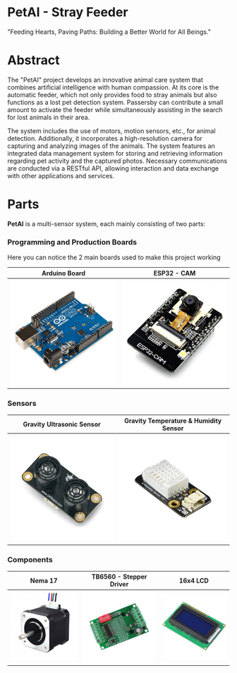 # PetAI - Stray Feeder

"Feeding Hearts, Paving Paths: Building a Better World for All Beings."

[//]: # (![logo]&#40;photos/logo.png&#41;)
# Abstract
The "PetAI" project develops an innovative animal care system that combines 
artificial intelligence with human compassion. At its core is the automatic 
feeder, which not only provides food to stray animals but also functions as 
a lost pet detection system. Passersby can contribute a small amount to 
activate the feeder while simultaneously assisting in the search for lost 
animals in their area.

The system includes the use of motors, motion sensors, etc., for animal detection. 
Additionally, it incorporates a high-resolution camera for capturing and analyzing 
images of the animals. The system features an integrated data management system 
for storing and retrieving information regarding pet activity and the captured 
photos. Necessary communications are conducted via a RESTful API, allowing 
interaction and data exchange with other applications and services.

[//]: # (![feeder]&#40;photos/photo1.jpg&#41;)

# Parts
**PetAI** is a multi-sensor system, each mainly consisting of two parts:

### Programming and Production Boards
Here you can notice the 2 main boards used to make this project working

|           Arduino Board            |           ESP32 - CAM            |
|:----------------------------------:|:--------------------------------:|
| ![arduino-uno](photos/arduino.jpg) | ![esp32cam](photos/esp32cam.jpg) |

### Sensors
|            Gravity Ultrasonic Sensor             | Gravity Temperature & Humidity Sensor |
|:------------------------------------------------:|:-------------------------------------:|
| ![ultrasonic-sensor](photos/dfrobot-sen0388.jpg) |  ![DHT22](photos/gravity-dht22.jpg)   |

### Components
|           Nema 17            |   TB6560 - Stepper Driver    |            16x4 LCD             |
|:----------------------------:|:----------------------------:|:-------------------------------:|
| ![nema17](photos/nema17.jpg) | ![TB6560](photos/tb6560.jpg) | ![16x4lcd](photos/16x4-lcd.jpg) |
